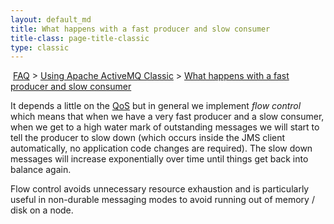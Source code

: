 ```yaml
---
layout: default_md
title: What happens with a fast producer and slow consumer 
title-class: page-title-classic
type: classic
---
```


 [FAQ](faq) > [Using Apache ActiveMQ Classic](using-apache-activemq-classic) > [What happens with a fast producer and slow consumer](what-happens-with-a-fast-producer-and-slow-consumer)


It depends a little on the [QoS](qos) but in general we implement _flow control_ which means that when we have a very fast producer and a slow consumer, when we get to a high water mark of outstanding messages we will start to tell the producer to slow down (which occurs inside the JMS client automatically, no application code changes are required). The slow down messages will increase exponentially over time until things get back into balance again.

Flow control avoids unnecessary resource exhaustion and is particularly useful in non-durable messaging modes to avoid running out of memory / disk on a node.

